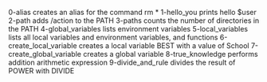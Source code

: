 0-alias creates an alias for the command rm *
1-hello_you prints hello $user
2-path adds /action to the PATH
3-paths counts the number of directories in the PATH
4-global_variables lists environment variables
5-local_variables lists all local variables and environment variables, and functions
6-create_local_variable creates a local variable BEST with a value of School
7-create_global_variable creates a global variable
8-true_knowledge performs addition arithmetic expression
9-divide_and_rule divides the result of POWER with DIVIDE
